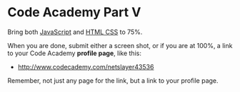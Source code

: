 # Code Academy Part V

Bring both [JavaScript](http://www.codecademy.com/tracks/javascript) 
and [HTML CSS](http://www.codecademy.com/tracks/web) to 75%.

When you are done, submit either a screen shot, or if you are at 100%, a link to your Code Academy **profile page**, like this:

- <http://www.codecademy.com/netslayer43536>

Remember, not just any page for the link, but a link to your profile page.
